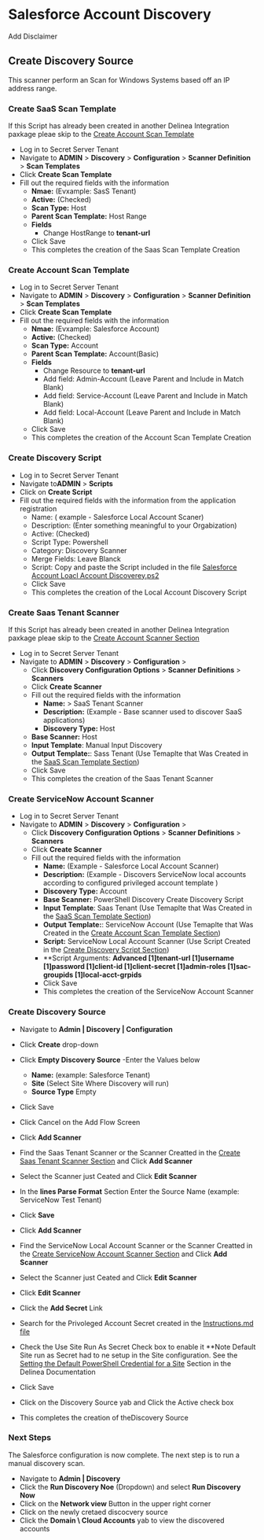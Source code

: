 # Salesforce Account Discovery
Add Disclaimer
## Create Discovery Source

This scanner perform an Scan for Windows Systems based off an IP address range.

### Create SaaS Scan Template
If this Script has already been created in another Delinea Integration paxkage pleae skip
to the [Create Account Scan Template](#create-account-scan-template ) 

- Log in to Secret Server Tenant
- Navigate to **ADMIN** > **Discovery** > **Configuration** >   **Scanner Definition** > **Scan Templates** 
- Click **Create Scan Template**
- Fill out the required fields with the information
    - **Nmae:** (Evxample: SasS Tenant)
    - **Active:** (Checked)
    - **Scan Type:** Host
    - **Parent Scan Template:** Host Range
    - **Fields**
        - Change HostRange to **tenant-url**
    - Click Save
    - This completes the creation of the Saas Scan Template Creation
 

### Create Account Scan Template

- Log in to Secret Server Tenant
- Navigate to **ADMIN** > **Discovery** > **Configuration** >   **Scanner Definition** > **Scan Templates** 
- Click **Create Scan Template**
- Fill out the required fields with the information
    - **Nmae:** (Evxample: Salesforce Account)
    - **Active:** (Checked)
    - **Scan Type:** Account
    - **Parent Scan Template:** Account(Basic)
    - **Fields**
        - Change Resource to **tenant-url**
        - Add field: Admin-Account (Leave Parent and Include in Match Blank)
        - Add field: Service-Account (Leave Parent and Include in Match Blank)
        - Add field: Local-Account (Leave Parent and Include in Match Blank)
    - Click Save
    - This completes the creation of the Account Scan Template Creation
 
### Create Discovery Script

- Log in to Secret Server Tenant
- Navigate to**ADMIN** > **Scripts**
- Click on **Create Script**
- Fill out the required fields with the information from the application registration
    - Name: ( example - Salesforce Local Account Scaner)
    - Description: (Enter something meaningful to your Orgabization)
    - Active: (Checked)
    - Script Type: Powershell
    - Category: Discovery Scanner
    - Merge Fields: Leave Blanck
    - Script: Copy and paste the Script included in the file [Salesforce Account Loacl Account Discoverey.ps2](./Salesforce%20Locaal%20Account%20Discovery.ps1)
    - Click Save
    - This completes the creation of the Local Account Discovery Script

### Create Saas Tenant Scanner

If this Script has already been created in another Delinea Integration paxkage pleae skip
to the [Create Account Scanner Section](#create-servicenow-account-scanner ) 

- Log in to Secret Server Tenant
- Navigate to **ADMIN** > **Discovery** > **Configuration** > 
    - Click **Discovery Configuration Options** > **Scanner Definitions** > **Scanners**
    - Click **Create Scanner**
    - Fill out the required fields with the information
        - **Name:** > SaaS Tenant Scanner 
        - **Description:** (Example - Base scanner used to discover SaaS applications)
        - **Discovery Type:**  Host
    - **Base Scanner:**  Host
    - **Input Template**: Manual Input Discovery
    - **Output Template:**: Sass Tenant (Use Temaplte that Was Created in the [SaaS Scan Template Section](#create-saas-scan-template))
    - Click Save
    - This completes the creation of the Saas Tenant Scanner

### Create ServiceNow Account Scanner

- Log in to Secret Server Tenant
- Navigate to **ADMIN** > **Discovery** > **Configuration** > 
    - Click **Discovery Configuration Options** > **Scanner Definitions** > **Scanners**
    - Click **Create Scanner**
    - Fill out the required fields with the information
        - **Name:** (Example - Salesforce Local Account Scanner) 
        - **Description:** (Example - Discovers ServiceNow local accounts according to configured privileged account template )
        - **Discovery Type:**  Account
        - **Base Scanner:** PowerShell Discovery Create Discovery Script
        - **Input Template**: Saas Tenant (Use Temaplte that Was Created in the [SaaS Scan Template Section](#create-saas-scan-template))
        - **Output Template:**: ServiceNow Account  (Use Temaplte that Was Created in the [Create Account Scan Template Section](#create-account-scan-template))
        - **Script:** ServiceNow Local Account Scanner (Use Script Created in the [Create Discovery Script Section](#create-discovery-script))
        - **Script Arguments:  **Advanced $[1]$tenant-url $[1]$username $[1]$password $[1]$client-id $[1]$client-secret $[1]$admin-roles $[1]$sac-groupids $[1]$local-acct-grpids**
        - Click Save
        - This completes the creation of the ServiceNow Account Scanner

### Create Discovery Source

- Navigate to **Admin | Discovery | Configuration**
- Click **Create** drop-down
- Click **Empty Discovery Source**
-Enter the Values below
    - **Name:** (example: Salesforce Tenant)
    - **Site** (Select Site Where Discovery will run)
    - **Source Type** Empty
- Click Save
- Click Cancel on the Add Flow Screen
- Click **Add Scanner**
- Find the Saas Tenant Scanner or the Scanner Creatted in the [Create Saas Tenant Scanner Section](#create-saas-tenant-scanner) and Click **Add Scanner**
- Select the Scanner just Ceated and Click **Edit Scanner**
- In the **lines Parse Format** Section Enter the Source Name (example: ServiceNow Test Tenant)
- Click **Save**

- Click **Add Scanner**
- Find the ServiceNow Local Account Scanner  or the Scanner Creatted in the [Create ServiceNow Account Scanner Section](#create-servicenow-account-scanner) and Click **Add Scanner**
- Select the Scanner just Ceated and Click **Edit Scanner**
- Click **Edit Scanner**
- Click the **Add Secret** Link
- Search for the Privoleged Account Secret created in the [Instructions.md file](../Instructions.md)
- Check the Use Site Run As Secret Check box to enable it
    **Note Default Site run as Secret had to ne setup in the Site configuration.
    See the [Setting the Default PowerShell Credential for a Site](https://docs.delinea.com/online-help/secret-server/authentication/secret-based-credentials-for-scripts/index.htm?Highlight=site) Section in the Delinea Documentation
- Click Save
- Click on the Discovery Source yab and Click the Active check box
- This completes the creation of theDiscovery Source


### Next Steps

 The Salesforce configuration is now complete.  The next step is to run a manual discovery scan.
- Navigate to  **Admin | Discovery**
- Click the **Run Discovery Noe** (Dropdown) and select **Run Discovery Now**
- Click on the **Network view** Button in the upper right corner
- Click on the newly cretaed discocvery source
- Click the **Domain \ Cloud Accounts** yab to view the discovered accounts


